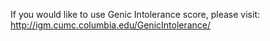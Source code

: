If you would like to use Genic Intolerance score, please visit: http://igm.cumc.columbia.edu/GenicIntolerance/
